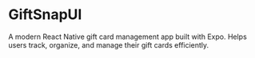 # GiftSnapUI
 A modern React Native gift card management app built with Expo. Helps users track, organize, and manage their gift cards efficiently.
